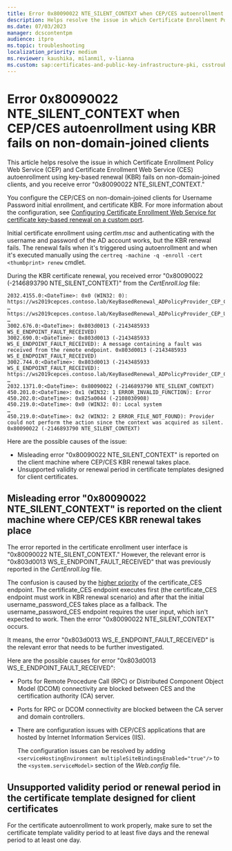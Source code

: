 ```yaml
---
title: Error 0x80090022 NTE_SILENT_CONTEXT when CEP/CES autoenrollment using KBR fails
description: Helps resolve the issue in which Certificate Enrollment Policy Web Service (CEP) and Certificate Enrollment Web Service (CES) autoenrollment using key-based renewal (KBR) fails on non-domain-joined clients, and you receive error 0x80090022 NTE_SILENT_CONTEXT.
ms.date: 07/03/2023
manager: dcscontentpm
audience: itpro
ms.topic: troubleshooting
localization_priority: medium
ms.reviewer: kaushika, milanmil, v-lianna
ms.custom: sap:certificates-and-public-key-infrastructure-pki, csstroubleshoot
---
```

# Error 0x80090022 NTE_SILENT_CONTEXT when CEP/CES autoenrollment using KBR fails on non-domain-joined clients

This article helps resolve the issue in which Certificate Enrollment Policy Web Service (CEP) and Certificate Enrollment Web Service (CES) autoenrollment using key-based renewal (KBR) fails on non-domain-joined clients, and you receive error "0x80090022 NTE_SILENT_CONTEXT."

You configure the CEP/CES on non-domain-joined clients for Username Password initial enrollment, and certificate KBR. For more information about the configuration, see [Configuring Certificate Enrollment Web Service for certificate key-based renewal on a custom port](/windows-server/identity/solution-guides/certificate-enrollment-certificate-key-based-renewal).

Initial certificate enrollment using *certlm.msc* and authenticating with the username and password of the AD account works, but the KBR renewal fails. The renewal fails when it's triggered using autoenrollment and when it's executed manually using the `certreq -machine -q -enroll -cert <thumbprint> renew` cmdlet.

During the KBR certificate renewal, you received error "0x80090022 (-2146893790 NTE_SILENT_CONTEXT)" from the *CertEnroll.log* file:

```output
2032.4155.0:<DateTime>: 0x0 (WIN32: 0): https://ws2019cepces.contoso.lab/KeyBasedRenewal_ADPolicyProvider_CEP_Certificate/service.svc/CEP
…
https://ws2019cepces.contoso.lab/KeyBasedRenewal_ADPolicyProvider_CEP_UsernamePassword/service.svc/CEP
…
3002.676.0:<DateTime>: 0x803d0013 (-2143485933 WS_E_ENDPOINT_FAULT_RECEIVED)
3002.690.0:<DateTime>: 0x803d0013 (-2143485933 WS_E_ENDPOINT_FAULT_RECEIVED): A message containing a fault was received from the remote endpoint. 0x803d0013 (-2143485933 WS_E_ENDPOINT_FAULT_RECEIVED)
3002.744.0:<DateTime>: 0x803d0013 (-2143485933 WS_E_ENDPOINT_FAULT_RECEIVED): https://ws2019cepces.contoso.lab/KeyBasedRenewal_ADPolicyProvider_CEP_Certificate/service.svc/CEP
…
2032.1371.0:<DateTime>: 0x80090022 (-2146893790 NTE_SILENT_CONTEXT)
450.201.0:<DateTime>: 0x1 (WIN32: 1 ERROR_INVALID_FUNCTION): Error
450.202.0:<DateTime>: 0x825a0044 (-2108030908)
450.219.0:<DateTime>: 0x0 (WIN32: 0): Local system
…
450.219.0:<DateTime>: 0x2 (WIN32: 2 ERROR_FILE_NOT_FOUND): Provider could not perform the action since the context was acquired as silent. 0x80090022 (-2146893790 NTE_SILENT_CONTEXT)
```

Here are the possible causes of the issue:

- Misleading error "0x80090022 NTE_SILENT_CONTEXT" is reported on the client machine where CEP/CES KBR renewal takes place.
- Unsupported validity or renewal period in certificate templates designed for client certificates.

## Misleading error "0x80090022 NTE_SILENT_CONTEXT" is reported on the client machine where CEP/CES KBR renewal takes place

The error reported in the certificate enrollment user interface is "0x80090022 NTE_SILENT_CONTEXT." However, the relevant error is "0x803d0013 WS_E_ENDPOINT_FAULT_RECEIVED" that was previously reported in the *CertEnroll.log* file.

The confusion is caused by the [higher priority](/windows-server/identity/solution-guides/certificate-enrollment-certificate-key-based-renewal#configure-the-client-computer) of the certificate_CES endpoint. The certificate_CES endpoint executes first (the certificate_CES endpoint must work in KBR renewal scenario) and after that the initial username_password_CES takes place as a fallback. The username_password_CES endpoint requires the user input, which isn't expected to work. Then the error "0x80090022 NTE_SILENT_CONTEXT" occurs.

It means, the error "0x803d0013 WS_E_ENDPOINT_FAULT_RECEIVED" is the relevant error that needs to be further investigated.

Here are the possible causes for error "0x803d0013 WS_E_ENDPOINT_FAULT_RECEIVED":

- Ports for Remote Procedure Call (RPC) or Distributed Component Object Model (DCOM) connectivity are blocked between CES and the certification authority (CA) server.
- Ports for RPC or DCOM connectivity are blocked between the CA server and domain controllers.
- There are configuration issues with CEP/CES applications that are hosted by Internet Information Services (IIS).

    The configuration issues can be resolved by adding `<serviceHostingEnvironment multipleSiteBindingsEnabled="true"/>` to the `<system.serviceModel>` section of the *Web.config* file.

## Unsupported validity period or renewal period in the certificate template designed for client certificates

For the certificate autoenrollment to work properly, make sure to set the certificate template validity period to at least five days and the renewal period to at least one day.
